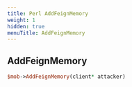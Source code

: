 ```yaml
---
title: Perl AddFeignMemory
weight: 1
hidden: true
menuTitle: AddFeignMemory
---
```

## AddFeignMemory
```perl
$mob->AddFeignMemory(client* attacker)
```